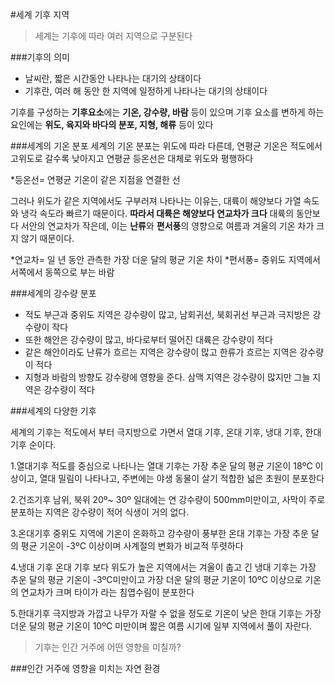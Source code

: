 #세계 기후 지역

> 세계는 기후에 따라 여러 지역으로 구분된다

###기후의 의미
- 날씨란, 짧은 시간동안 나타나는 대기의 상태이다
- 기후란, 여러 해 동안 한 지역에 일정하게 나타나는 대기의 상태이다

기후를 구성하는 **기후요소**에는 **기온, 강수량, 바람** 등이 있으며
기후 요소를 변하게 하는 요인에는 **위도, 육지와 바다의 분포, 지형, 해류** 등이 있다

###세계의 기온 분포
세계의 기온 분포는 위도에 따라 다른데, 연평균 기온은 적도에서 고위도로 갈수록 낮아지고 연평균 등온선은 대체로 위도와 평행하다 

*등온선= 연평균 기온이 같은 지점을 연결한 선

그러나 위도가 같은 지역에서도 구부러져 나타나는 이유는, 대륙이 해양보다 가열 속도와 냉각 속도라 빠르기 때문이다. **따라서 대륙은 해양보다 연교차가 크다**
대륙의 동안보다 서안의 연교차가 작은데, 이는 **난류**와 **편서풍**의 영향으로 여름과 겨울의 기온 차가 크지 않기 때문이다.

*연교차= 일 년 동안 관측한 가장 더운 달의 평균 기온 차이
*편서풍= 중위도 지역에서 서쪽에서 동쪽으로 부는 바람

###세계의 강수량 분포
- 적도 부근과 중위도 지역은 강수량이 많고, 남회귀선, 북회귀선 부근과 극지방은 강수량이 작다
- 또한 해안은 강수량이 많고, 바다로부터 떨어진 대륙은 강수량이 적다
- 같은 해안이라도 난류가 흐르는 지역은 강수량이 많고 한류가 흐르는 지역은 강수량이 적다
- 지형과 바람의 방향도 강수량에 영향을 준다. 삼맥 지역은 강수량이 많지만 그늘 지역은 강수량이 적다

###세계의 다양한 기후

세계의 기후는 적도에서 부터 극지방으로 가면서 열대 기후, 온대 기후, 냉대 기후, 한대 기후 순이다. 

  1.열대기후
적도를 중심으로 나타나는 열대 기후는 가장 추운 달의 평균 기온이 18ºC 이상이고, 열대 밀림이 나타나고, 주변에는 야생 동물이 살기 적합한 넓은 초원이 분포한다

2.건조기후
남위, 북위 20º~ 30º 일대에는 연 강수량이 500mm미만이고, 사막이 주로 분포하는 지역은 강수량이 적어 식생이 거의 없다.

3.온대기후
중위도 지역에 기온이 온화하고 강수량이 풍부한 온대 기후는 가장 추운 달의 평균 기온이 -3ºC 이상이며 사계절의 변화가 비교적 뚜렷하다

4.냉대 기후
온대 기후 보다 위도가 높은 지역에서는 겨울이 춥고 긴 냉대 기후는 가장 추운 달의 평균 기온이 -3ºC미만이고 가장 더운 달의 평균 기온이 10ºC 이상으로 기온의 연교차가 크며 타이가 라는 침엽수림이 분포한다

5.한대기후
극지방과 가깝고 나무가 자랄 수 없을 정도로 기온이 낮은 한대 기후는 가장 더운 달의 평균 기온이 10ºC 미만이며 짧은 여름 시기에 일부 지역에서 풀이 자란다.


>  기후는 인간 거주에 어떤 영향을 미칠까?

###인간 거주에 영향을 미치는 자연 환경
